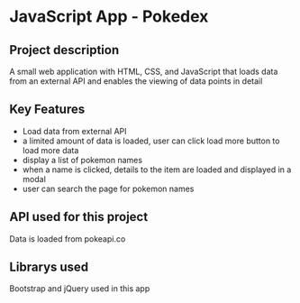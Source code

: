 # JavaScript App - Pokedex

## Project description
A small web application with HTML, CSS, and JavaScript that loads
data from an external API and enables the viewing of data points in detail

## Key Features
* Load data from external API
* a limited amount of data is loaded, user can click load more button to load more data
* display a list of pokemon names
* when a name is clicked, details to the item are loaded and displayed in a modal
* user can search the page for pokemon names

## API used for this project
Data is loaded from pokeapi.co

## Librarys used
Bootstrap and jQuery used in this app
